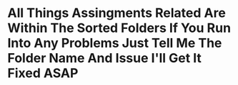 # All Things Assingments Related Are Within The Sorted Folders If You Run Into Any Problems Just Tell Me The Folder Name And Issue I'll Get It Fixed ASAP
